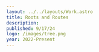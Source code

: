 ```yaml
---
layout: ../../layouts/Work.astro
title: Roots and Routes
description:
published: 9/17/24
logo: /images/tree.png
year: 2022-Present
---
```



